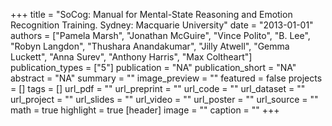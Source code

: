 +++
title = "SoCog: Manual for Mental-State Reasoning and Emotion Recognition Training. Sydney: Macquarie University"
date = "2013-01-01"
authors = ["Pamela Marsh", "Jonathan McGuire", "Vince Polito", "B. Lee", "Robyn Langdon", "Thushara Anandakumar", "Jilly Atwell", "Gemma Luckett", "Anna Surev", "Anthony Harris", "Max Coltheart"]
publication_types = ["5"]
publication = "NA"
publication_short = "NA"
abstract = "NA"
summary = ""
image_preview = ""
featured = false
projects = []
tags = []
url_pdf = ""
url_preprint = ""
url_code = ""
url_dataset = ""
url_project = ""
url_slides = ""
url_video = ""
url_poster = ""
url_source = ""
math = true
highlight = true
[header]
image = ""
caption = ""
+++
